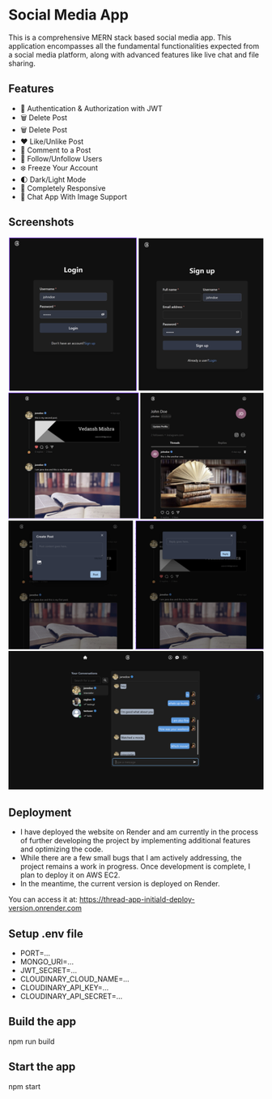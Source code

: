 
# Social Media App

This is a comprehensive MERN stack based social media app.
This application encompasses all the fundamental functionalities expected from a social media platform, along with advanced features like live chat and file sharing.




## Features

- 🎃 Authentication & Authorization with JWT
- 🗑️ Delete Post
- 🗑️ Delete Post
- ❤️ Like/Unlike Post
- 💬 Comment to a Post
- 👥 Follow/Unfollow Users
- ❄️ Freeze Your Account
- 🌓 Dark/Light Mode
- 📱 Completely Responsive
- 💬 Chat App With Image Support







 





## Screenshots

![App Screenshot](Readme_photos/Login-Signup.png)
![App Screenshot](Readme_photos/Homepage-Userpage.png)
![App Screenshot](Readme_photos/Post-Reply.png)
![App Screenshot](Readme_photos/chat-page.png)


## Deployment

- I have deployed the website on Render and am currently in the process of further developing the project by implementing additional features and optimizing the code.
- While there are a few small bugs that I am actively addressing, the project remains a work in progress. Once development is complete, I plan to deploy it on AWS EC2.
- In the meantime, the current version is deployed on Render. 

You can access it at: https://thread-app-initiald-deploy-version.onrender.com

## Setup .env file

- PORT=...
- MONGO_URI=...
- JWT_SECRET=...
- CLOUDINARY_CLOUD_NAME=...
- CLOUDINARY_API_KEY=...
- CLOUDINARY_API_SECRET=...


## Build the app

npm run build

## Start the app

npm start



